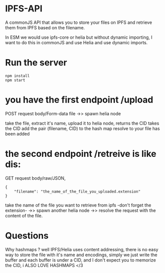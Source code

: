 # IPFS-API

A commonJS API that allows you to store your files on IPFS and retrieve them from IPFS based on the filename.

In ESM we would use ipfs-core or helia but without dynamic importing, I want to do this in commonJS and use Helia and use dynamic imports.

# Run the server

```
npm install
npm start
```
# you have the first endpoint /upload

POST request body/Form-data file ->> spawn helia node 

take the file, extract it's name, upload it to helia node, returns the CID
takes the CID add the pair (filename, CID) to the hash map 
resolve to your file has been added 


# the second endpoint /retreive is like dis:

GET request body/raw/JSON, 
```
{
    "filename": "the_name_of_the_file_you_uploaded.extension"
}
```

take the name of the file you want to retrieve from ipfs -don't forget the extension- ->> spawn another helia node ->> resolve the request with the content of the file. 


# Questions

Why hashmaps ? well IPFS/Helia uses content addressing, there is no easy way to store the file with it's name and encodings, simply we just write the buffer and each buffer is under a CID, and I don't expect you to memorize the CID, i ALSO LOVE HASHMAPS </3


